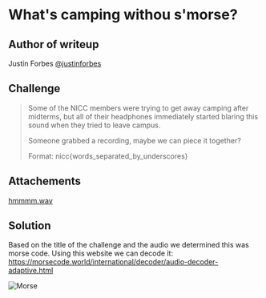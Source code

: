# What's camping withou s'morse?

## Author of writeup

Justin Forbes [@justinforbes](https://twitter.com/justinforbes)

## Challenge

> Some of the NICC members were trying to get away camping after midterms, but all of their headphones immediately started blaring this sound when they tried to leave campus.
>
> Someone grabbed a recording, maybe we can piece it together?
>
> Format: nicc{words_separated_by_underscores}

## Attachements

[hmmmm.wav](../images/hmmmm.wav)

## Solution

Based on the title of the challenge and the audio we determined this was morse code. Using this website we can decode it: <https://morsecode.world/international/decoder/audio-decoder-adaptive.html>

![Morse](../images/Morse.png)
